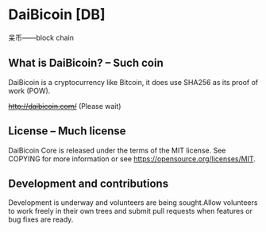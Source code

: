 # DaiBicoin [DB]
呆币——block chain

## What is DaiBicoin? – Such coin
DaiBicoin is a cryptocurrency like Bitcoin, it does use SHA256 as its proof of work (POW).

~~http://daibicoin.com/~~    (Please wait)

## License – Much license
DaiBicoin Core is released under the terms of the MIT license. See COPYING for more information or see https://opensource.org/licenses/MIT.

## Development and contributions
Development is underway and volunteers are being sought.Allow volunteers to work freely in their own trees and submit pull requests when features or bug fixes are ready.
